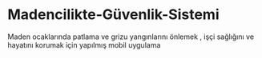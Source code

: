 # Madencilikte-Güvenlik-Sistemi
 Maden ocaklarında patlama ve grizu yangınlarını önlemek , işçi sağlığını ve hayatını korumak için yapılmış mobil uygulama
